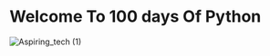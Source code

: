 # Welcome To 100 days Of Python

![Aspiring_tech (1)](https://github.com/marjan-ahmed/100-Days-Of-Python/assets/159646510/a4a50762-e1a4-42e5-889a-ddd334fb7a26)

